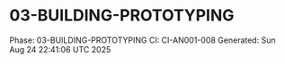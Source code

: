 # 03-BUILDING-PROTOTYPING
Phase: 03-BUILDING-PROTOTYPING
CI: CI-AN001-008
Generated: Sun Aug 24 22:41:06 UTC 2025
